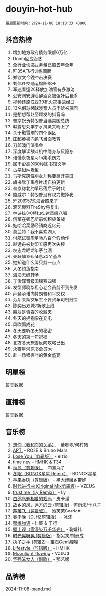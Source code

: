 # douyin-hot-hub

`最后更新时间：2024-11-08 18:18:33 +0800`

## 抖音热榜

1. 增加地方政府债务限额6万亿
1. Doinb回应涵艺
1. 全行业快递业务量已超去年全年
1. 歼35A飞行训练画面
1. 郑钦文今晚冲击决赛
1. 刘伟任交通运输部部长
1. 军迷看运20释放加油管有多激动
1. 公安网安辟谣醉酒女被强奸后自杀
1. 视频还原江西39死火灾事故经过
1. 13名假球赌球涉案人员申诉被驳回
1. 是想想帮赵丽颖发的抖音吗
1. 普京祝贺特朗普当选美国总统
1. 赵露思刘宇宁水灵灵又吻上了
1. 关于融雪剂的四个误区
1. 庄超英被向鹏飞当面教育
1. 刀郎澳门演唱会
1. 深度解读战斗机中隐身与反隐身
1. 谁懂永夜星河15集杀伤力
1. 属于彭高的30秒图书馆文学
1. 古早甜妹发型
1. 马斯克跨性别女儿称要离开美国
1. 虞书欣丁禹兮片场自拍更新
1. 普京称北约早已落后于时代
1. 鲍威尔：特朗普没有权力撤掉我
1. 歼20苏57珠海合照来了
1. 涵艺爆料TheShy将复出
1. 林诗栋3:0横扫杜达晋级八强
1. 俄军在顿巴斯前线积极备战
1. 娃哈哈奖励经销商近亿元
1. 莫兰特：我不喜欢湖人
1. 付航试镜周星驰八百个假动作
1. 赵远舟被封印五感再次失控
1. 权志龙晒龙年茅台酒
1. 美联储宣布降息25个基点
1. 她知道什么叫只剪一点点
1. 入冬钓鱼指南
1. 海浪无缝转场
1. 丁俊晖晋级国锦赛四强
1. 发型师晓华担心老会员剪不到头发
1. 拜登承诺向特朗普和平交权
1. 劳斯莱斯女车主不要货车司机赔偿
1. 陈奕迅双城2新歌上线
1. 朋友是青春的收藏夹
1. 冬天的拥抱像在充电
1. 风吹雨成花
1. 冬天要听冬天的秘密
1. 冬天的第一句祝福
1. 北方冬天旅游反向攻略已出
1. 永夜星河原书全员be
1. 赴一场银杏叶的黄金盛宴

## 明星榜

暂无数据

## 直播榜

暂无数据

## 音乐榜

1. [想你（我和你的关系）](https://sf6-cdn-tos.douyinstatic.com/obj/tos-cn-ve-2774/o8QxhcOBDYYX0zqKCjFVQXZ3RBffnRBQEogitG) - 董唧唧/何村猪
1. [APT.](https://sf5-hl-cdn-tos.douyinstatic.com/obj/tos-cn-ve-2774/oUIcRnUtZBV1JgZtxIMCAiiBSVBSEEOCFfkeMQ) - ROSÉ & Bruno Mars
1. [Lose You（剪辑版）](https://sf5-hl-cdn-tos.douyinstatic.com/obj/tos-cn-ve-2774/og9yxQxAWI86iBNr9ojBFMoWTIvDZZb8HwiGY) - elzio
1. [time nev](https://sf5-hl-cdn-tos.douyinstatic.com/obj/tos-cn-ve-2774/oc6aICzpzBCWrhCvDVi2AZmQLt0gIBxfMEfd6i) - HMHK & T34
1. [秋风（剪辑版）](https://sf3-cdn-tos.douyinstatic.com/obj/tos-cn-ve-2774/ocGaU84LfAfzMd2wbXdQFpCGhBiXg82JNMRRie) - 四熹丸子
1. [冬眠（BONGX星星 Remix）](https://sf5-hl-cdn-tos.douyinstatic.com/obj/tos-cn-ve-2774/oMCfFFoE3LwQ7agAgOIG4ieExqkeAsxNBEkLdz) - BONGX星星
1. [苹果香Dj（剪辑版）](https://sf3-cdn-tos.douyinstatic.com/obj/tos-cn-ve-2774/oEeIEQbYGAOspCTRAIeYF4Ok8LgZ8NBaRe4ztR) - 黑大婶回乡带娃
1. [时代进行曲 (Original Mix剪辑版)](https://sf3-cdn-tos.douyinstatic.com/obj/tos-cn-ve-2774/oYrssziLdrtiW6cKABM8n5Vfc2xwXiIBInoAkn) - VZEUS
1. [trust me（Ly Remix）](https://sf3-cdn-tos.douyinstatic.com/obj/tos-cn-ve-2774/oUo1M8fz5AfmMSExABQQKFE0eCMWgsiccfqrMA) - Ly
1. [白鸽乌鸦相爱的戏码](https://sf3-cdn-tos.douyinstatic.com/obj/tos-cn-ve-2774/oMVVEf6eDAOmFtNtCsEqKpIorBDM8Nkg6TZRqC) - 皮卡潘
1. [故乡的风，远方的云 (剪辑版)](https://sf3-cdn-tos.douyinstatic.com/obj/tos-cn-ve-2774/ooPEdiZMrAAWisczq1WXoZYGU6GxII2UUBvYI) - 何雨溪/十八子
1. [芦苇飞（剪辑版）](https://sf5-hl-cdn-tos.douyinstatic.com/obj/tos-cn-ve-2774/ok3IaChjEFFoK3FAMzXDEgfpeE6Al3Nv2BnfCW) - 泡芙芙Scarlett
1. [春不晚（DJHZ剪辑版）](https://sf5-hl-cdn-tos.douyinstatic.com/obj/tos-cn-ve-2774/osEZa7YZ6wNo9QDABgfGFaCQKRQTNafsBJDnKt) - 冰洁
1. [蜜桃物语](https://sf5-hl-cdn-tos.douyinstatic.com/obj/tos-cn-ve-2774/oIhOSCZtIACtYU4XQkngiW9kCBfVD1Fz9IYeqL) - 仁辰 & 于行
1. [壁上观（雪浸染万千华光）](https://sf5-hl-cdn-tos.douyinstatic.com/obj/tos-cn-ve-2774/ocIizBMxWi8vA8UdAMIYdYCjgBB5Z3WZWxrvY) - 鞠婧祎
1. [时光晃呀晃 (剪辑版)](https://sf5-hl-cdn-tos.douyinstatic.com/obj/tos-cn-ve-2774/o8ACeQem3gwI1x3GIYGAfKG0LJebKFRJDwRwyW) - 指尖笑/刘洲成
1. [执子之手 (剪辑2)](https://sf5-hl-cdn-tos.douyinstatic.com/obj/tos-cn-ve-2774/oUoZLQjCc31XzqsBnBQUNgeKtYPBcgbFDwtfcu) - 宝石Gem\哩哩
1. [Lifestyle（剪辑版）](https://sf5-hl-cdn-tos.douyinstatic.com/obj/tos-cn-ve-2774/owfqGgjwG3V5lCLaAIezFMeg3LtuKNBaZKgzPV) - HMHK
1. [Moonlight Flowing](https://sf3-cdn-tos.douyinstatic.com/obj/tos-cn-ve-2774/oopZsCtRnQgOhEYmv9FfBBgwmeaQmWQQZED9tN) - VZEUS
1. [坚强笨女人（副歌）](https://sf5-hl-cdn-tos.douyinstatic.com/obj/tos-cn-ve-2774/ospNInQiZvGWyBVg5zkNsAMct5uJIg1CrZiPL) - 那艺娜

## 品牌榜

[2024-11-08-brand.md](2024-11-08-brand.md)

